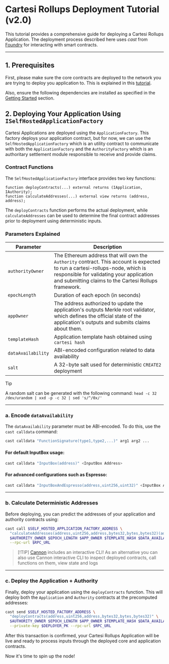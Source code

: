 # Cartesi Rollups Deployment Tutorial (v2.0)

This tutorial provides a comprehensive guide for deploying a Cartesi Rollups Application. The deployment process described here uses *cast* from [Foundry](https://getfoundry.sh/) for interacting with smart contracts.

---

## 1. Prerequisites

First, please make sure the core contracts are deployed to the network you are trying to deploy you application to. This is explained in this [tutorial](./deploying.md).

Also, ensure the following dependencies are installed as specified in the [Getting Started](./../README.md#getting-started) section.

## 2. Deploying Your Application Using `ISelfHostedApplicationFactory`

Cartesi Applications are deployed using the `ApplicationFactory`. This factory deploys your application contract, but for now, we can use the `SelfHostedApplicationFactory` which is an utility contract to communicate with both the `ApplicationFactory` and the `AuthorityFactory` which is an authoritary settlement module responsible to receive and provide claims. 

### Contract Functions

The `SelfHostedApplicationFactory` interface provides two key functions:

```solidity
function deployContracts(...) external returns (IApplication, IAuthority);
function calculateAddresses(...) external view returns (address, address);
```

The `deployContracts` function performs the actual deployment, while `calculateAddresses` can be used to determine the final contract addresses prior to deployment using deterministic inputs.

### Parameters Explained

| Parameter          | Description                                                  |
| ------------------ | ------------------------------------------------------------ |
| `authorityOwner`   | The Ethereum address that will own the `Authority` contract. This account is expected to run a cartesi-rollups-node, which is responsible for validating your application and submitting claims to the Cartesi Rollups framework. |
| `epochLength`      | Duration of each epoch (in seconds)       |
| `appOwner`         | The address authorized to update the application's outputs Merkle root validator, which defines the official state of the application's outputs and submits claims about them. |
| `templateHash`     | Application template hash obtained using `cartesi hash`      |
| `dataAvailability` | ABI-encoded configuration related to data availability       |
| `salt`             | A 32-byte salt used for deterministic `CREATE2` deployment   |

> [!TIP]
> A random salt can be generated with the following command: 
> `head -c 32 /dev/urandom | xxd -p -c 32 | sed 's/^/0x/'`

---

### a. Encode `dataAvailability`

The `dataAvailability` parameter must be ABI-encoded. To do this, use the `cast calldata` command:

```bash
cast calldata "FunctionSignature(type1,type2,...)" arg1 arg2 ...
```

#### For default InputBox usage:

```bash
cast calldata "InputBox(address)" <InputBox Address>
```

#### For advanced configurations such as Espresso:

```bash
cast calldata "InputBoxAndEspresso(address,uint256,uint32)" <InputBox Address> 1234 5678
```

---

### b. Calculate Deterministic Addresses

Before deploying, you can predict the addresses of your application and authority contracts using:

```bash
cast call $SELF_HOSTED_APPLICATION_FACTORY_ADDRESS \
  "calculateAddresses(address,uint256,address,bytes32,bytes,bytes32)(address,address)" \
  $AUTHORITY_OWNER $EPOCH_LENGTH $APP_OWNER $TEMPLATE_HASH $DATA_AVAILABILITY $SALT \
  --rpc-url $RPC_URL
```

> [!TIP] [Cannon](https://usecannon.com/) includes an interactive CLI!
> As an alternative you can also use Cannon interactive CLI to inspect deployed contracts, call functions on them, view state and logs 

---

### c. Deploy the Application + Authority

Finally, deploy your application using the `deployContracts` function. This will deploy both the `Application` and `Authority` contracts at the precomputed addresses:

```bash
cast send $SELF_HOSTED_FACTORY_ADDRESS \
  "deployContracts(address,uint256,address,bytes32,bytes,bytes32)" \
  $AUTHORITY_OWNER $EPOCH_LENGTH $APP_OWNER $TEMPLATE_HASH $DATA_AVAILABILITY $SALT \
  --private-key $DEPLOYER_PK --rpc-url $RPC_URL
```

After this transaction is confirmed, your Cartesi Rollups Application will be live and ready to process inputs through the deployed core and application contracts.

Now it's time to spin up the node!